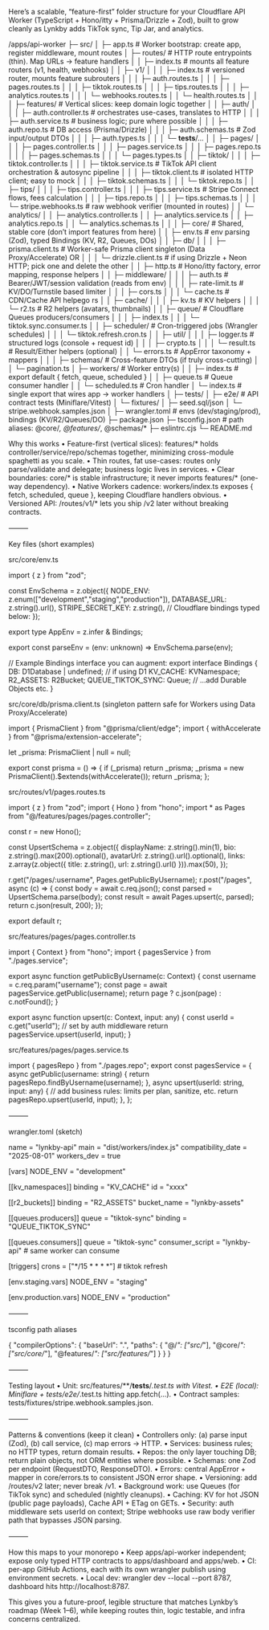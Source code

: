 Here’s a scalable, “feature-first” folder structure for your Cloudflare API Worker (TypeScript + Hono/itty + Prisma/Drizzle + Zod), built to grow cleanly as Lynkby adds TikTok sync, Tip Jar, and analytics.

/apps/api-worker
├─ src/
│  ├─ app.ts                     # Worker bootstrap: create app, register middleware, mount routes
│  ├─ routes/                    # HTTP route entrypoints (thin). Map URLs -> feature handlers
│  │  ├─ index.ts                # mounts all feature routers (v1, health, webhooks)
│  │  ├─ v1/
│  │  │  ├─ index.ts             # versioned router, mounts feature subrouters
│  │  │  ├─ auth.routes.ts
│  │  │  ├─ pages.routes.ts
│  │  │  ├─ tiktok.routes.ts
│  │  │  ├─ tips.routes.ts
│  │  │  ├─ analytics.routes.ts
│  │  │  └─ webhooks.routes.ts
│  │  └─ health.routes.ts
│  │
│  ├─ features/                  # Vertical slices: keep domain logic together
│  │  ├─ auth/
│  │  │  ├─ auth.controller.ts   # orchestrates use-cases, translates to HTTP
│  │  │  ├─ auth.service.ts      # business logic; pure where possible
│  │  │  ├─ auth.repo.ts         # DB access (Prisma/Drizzle)
│  │  │  ├─ auth.schemas.ts      # Zod input/output DTOs
│  │  │  ├─ auth.types.ts
│  │  │  └─ __tests__/...
│  │  ├─ pages/
│  │  │  ├─ pages.controller.ts
│  │  │  ├─ pages.service.ts
│  │  │  ├─ pages.repo.ts
│  │  │  ├─ pages.schemas.ts
│  │  │  └─ pages.types.ts
│  │  ├─ tiktok/
│  │  │  ├─ tiktok.controller.ts
│  │  │  ├─ tiktok.service.ts    # TikTok API client orchestration & autosync pipeline
│  │  │  ├─ tiktok.client.ts     # isolated HTTP client; easy to mock
│  │  │  ├─ tiktok.schemas.ts
│  │  │  └─ tiktok.repo.ts
│  │  ├─ tips/
│  │  │  ├─ tips.controller.ts
│  │  │  ├─ tips.service.ts      # Stripe Connect flows, fees calculation
│  │  │  ├─ tips.repo.ts
│  │  │  ├─ tips.schemas.ts
│  │  │  └─ stripe.webhooks.ts   # raw webhook verifier (mounted in routes)
│  │  └─ analytics/
│  │     ├─ analytics.controller.ts
│  │     ├─ analytics.service.ts
│  │     ├─ analytics.repo.ts
│  │     └─ analytics.schemas.ts
│  │
│  ├─ core/                      # Shared, stable core (don’t import features from here)
│  │  ├─ env.ts                  # env parsing (Zod), typed Bindings (KV, R2, Queues, DOs)
│  │  ├─ db/
│  │  │  ├─ prisma.client.ts     # Worker-safe Prisma client singleton (Data Proxy/Accelerate) OR
│  │  │  └─ drizzle.client.ts    # if using Drizzle + Neon HTTP; pick one and delete the other
│  │  ├─ http.ts                 # Hono/itty factory, error mapping, response helpers
│  │  ├─ middleware/
│  │  │  ├─ auth.ts              # Bearer/JWT/session validation (reads from env)
│  │  │  ├─ rate-limit.ts        # KV/DO/Turnstile based limiter
│  │  │  ├─ cors.ts
│  │  │  └─ cache.ts             # CDN/Cache API helpego rs
│  │  ├─ cache/
│  │  │  ├─ kv.ts                # KV helpers
│  │  │  └─ r2.ts                # R2 helpers (avatars, thumbnails)
│  │  ├─ queue/                  # Cloudflare Queues producers/consumers
│  │  │  ├─ index.ts
│  │  │  └─ tiktok.sync.consumer.ts
│  │  ├─ scheduler/              # Cron-triggered jobs (Wrangler schedules)
│  │  │  └─ tiktok.refresh.cron.ts
│  │  ├─ util/
│  │  │  ├─ logger.ts            # structured logs (console + request id)
│  │  │  ├─ crypto.ts
│  │  │  └─ result.ts            # Result/Either helpers (optional)
│  │  └─ errors.ts               # AppError taxonomy + mappers
│  │
│  ├─ schemas/                   # Cross-feature DTOs (if truly cross-cutting)
│  │  └─ pagination.ts
│  ├─ workers/                   # Worker entry(s)
│  │  ├─ index.ts                # export default { fetch, queue, scheduled }
│  │  ├─ queue.ts                # Queue consumer handler
│  │  └─ scheduled.ts            # Cron handler
│  └─ index.ts                   # single export that wires app -> worker handlers
│
├─ tests/
│  ├─ e2e/                       # API contract tests (Miniflare/Vitest)
│  └─ fixtures/
│     ├─ seed.sql/json
│     └─ stripe.webhook.samples.json
│
├─ wrangler.toml                 # envs (dev/staging/prod), bindings (KV/R2/Queues/DO)
├─ package.json
├─ tsconfig.json                 # path aliases: @core/*, @features/*, @schemas/*
├─ eslintrc.cjs
└─ README.md

Why this works
	•	Feature-first (vertical slices): features/* holds controller/service/repo/schemas together, minimizing cross-module spaghetti as you scale.
	•	Thin routes, fat use-cases: routes only parse/validate and delegate; business logic lives in services.
	•	Clear boundaries: core/* is stable infrastructure; it never imports features/* (one-way dependency).
	•	Native Workers cadence: workers/index.ts exposes { fetch, scheduled, queue }, keeping Cloudflare handlers obvious.
	•	Versioned API: /routes/v1/* lets you ship /v2 later without breaking contracts.

⸻

Key files (short examples)

src/core/env.ts

import { z } from "zod";

const EnvSchema = z.object({
  NODE_ENV: z.enum(["development","staging","production"]),
  DATABASE_URL: z.string().url(),
  STRIPE_SECRET_KEY: z.string(),
  // Cloudflare bindings typed below:
});

export type AppEnv = z.infer<typeof EnvSchema> & Bindings;

export const parseEnv = (env: unknown) => EnvSchema.parse(env);

// Example Bindings interface you can augment:
export interface Bindings {
  DB: D1Database | undefined;          // if using D1
  KV_CACHE: KVNamespace;
  R2_ASSETS: R2Bucket;
  QUEUE_TIKTOK_SYNC: Queue;
  // ...add Durable Objects etc.
}

src/core/db/prisma.client.ts (singleton pattern safe for Workers using Data Proxy/Accelerate)

import { PrismaClient } from "@prisma/client/edge";
import { withAccelerate } from "@prisma/extension-accelerate";

let _prisma: PrismaClient | null = null;

export const prisma = () => {
  if (_prisma) return _prisma;
  _prisma = new PrismaClient().$extends(withAccelerate());
  return _prisma;
};

src/routes/v1/pages.routes.ts

import { z } from "zod";
import { Hono } from "hono";
import * as Pages from "@/features/pages/pages.controller";

const r = new Hono();

const UpsertSchema = z.object({
  displayName: z.string().min(1),
  bio: z.string().max(200).optional(),
  avatarUrl: z.string().url().optional(),
  links: z.array(z.object({ title: z.string(), url: z.string().url() })).max(50),
});

r.get("/pages/:username", Pages.getPublicByUsername);
r.post("/pages", async (c) => {
  const body = await c.req.json();
  const parsed = UpsertSchema.parse(body);
  const result = await Pages.upsert(c, parsed);
  return c.json(result, 200);
});

export default r;

src/features/pages/pages.controller.ts

import { Context } from "hono";
import { pagesService } from "./pages.service";

export async function getPublicByUsername(c: Context) {
  const username = c.req.param("username");
  const page = await pagesService.getPublic(username);
  return page ? c.json(page) : c.notFound();
}

export async function upsert(c: Context, input: any) {
  const userId = c.get("userId"); // set by auth middleware
  return pagesService.upsert(userId, input);
}

src/features/pages/pages.service.ts

import { pagesRepo } from "./pages.repo";
export const pagesService = {
  async getPublic(username: string) {
    return pagesRepo.findByUsername(username);
  },
  async upsert(userId: string, input: any) {
    // add business rules: limits per plan, sanitize, etc.
    return pagesRepo.upsert(userId, input);
  },
};


⸻

wrangler.toml (sketch)

name = "lynkby-api"
main = "dist/workers/index.js"
compatibility_date = "2025-08-01"
workers_dev = true

[vars]
NODE_ENV = "development"

[[kv_namespaces]]
binding = "KV_CACHE"
id = "xxxx"

[[r2_buckets]]
binding = "R2_ASSETS"
bucket_name = "lynkby-assets"

[[queues.producers]]
queue = "tiktok-sync"
binding = "QUEUE_TIKTOK_SYNC"

[[queues.consumers]]
queue = "tiktok-sync"
consumer_script = "lynkby-api"   # same worker can consume

[triggers]
crons = ["*/15 * * * *"]          # tiktok refresh

[env.staging.vars]
NODE_ENV = "staging"

[env.production.vars]
NODE_ENV = "production"


⸻

tsconfig path aliases

{
  "compilerOptions": {
    "baseUrl": ".",
    "paths": {
      "@/*": ["src/*"],
      "@core/*": ["src/core/*"],
      "@features/*": ["src/features/*"]
    }
  }
}


⸻

Testing layout
	•	Unit: src/features/**/__tests__/*.test.ts with Vitest.
	•	E2E (local): Miniflare + tests/e2e/*.test.ts hitting app.fetch(...).
	•	Contract samples: tests/fixtures/stripe.webhook.samples.json.

⸻

Patterns & conventions (keep it clean)
	•	Controllers only: (a) parse input (Zod), (b) call service, (c) map errors → HTTP.
	•	Services: business rules; no HTTP types, return domain results.
	•	Repos: the only layer touching DB; return plain objects, not ORM entities where possible.
	•	Schemas: one Zod per endpoint (RequestDTO, ResponseDTO).
	•	Errors: central AppError + mapper in core/errors.ts to consistent JSON error shape.
	•	Versioning: add /routes/v2 later; never break /v1.
	•	Background work: use Queues (for TikTok sync) and scheduled (nightly cleanups).
	•	Caching: KV for hot JSON (public page payloads), Cache API + ETag on GETs.
	•	Security: auth middleware sets userId on context; Stripe webhooks use raw body verifier path that bypasses JSON parsing.

⸻

How this maps to your monorepo
	•	Keep apps/api-worker independent; expose only typed HTTP contracts to apps/dashboard and apps/web.
	•	CI: per-app GitHub Actions, each with its own wrangler publish using environment secrets.
	•	Local dev: wrangler dev --local --port 8787, dashboard hits http://localhost:8787.

This gives you a future-proof, legible structure that matches Lynkby’s roadmap (Week 1–6), while keeping routes thin, logic testable, and infra concerns centralized.